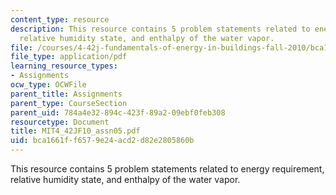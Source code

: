 ```yaml
---
content_type: resource
description: This resource contains 5 problem statements related to energy requirement,
  relative humidity state, and enthalpy of the water vapor.
file: /courses/4-42j-fundamentals-of-energy-in-buildings-fall-2010/bca1661ff6579e24acd2d82e2805860b_MIT4_42JF10_assn05.pdf
file_type: application/pdf
learning_resource_types:
- Assignments
ocw_type: OCWFile
parent_title: Assignments
parent_type: CourseSection
parent_uid: 784a4e32-894c-423f-89a2-09ebf0feb308
resourcetype: Document
title: MIT4_42JF10_assn05.pdf
uid: bca1661f-f657-9e24-acd2-d82e2805860b
---
```

This resource contains 5 problem statements related to energy requirement, relative humidity state, and enthalpy of the water vapor.

